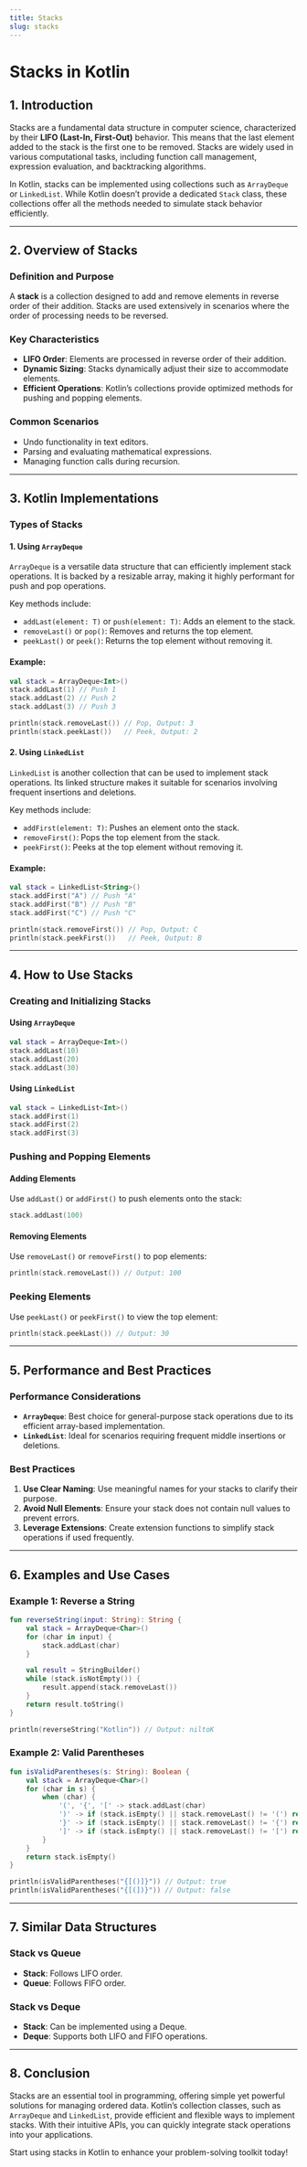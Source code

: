 ```yaml
---
title: Stacks
slug: stacks
---
```


# Stacks in Kotlin

## 1. **Introduction**

Stacks are a fundamental data structure in computer science, characterized by their **LIFO (Last-In, First-Out)** behavior. This means that the last element added to the stack is the first one to be removed. Stacks are widely used in various computational tasks, including function call management, expression evaluation, and backtracking algorithms.

In Kotlin, stacks can be implemented using collections such as `ArrayDeque` or `LinkedList`. While Kotlin doesn’t provide a dedicated `Stack` class, these collections offer all the methods needed to simulate stack behavior efficiently.

---

## 2. **Overview of Stacks**

### Definition and Purpose

A **stack** is a collection designed to add and remove elements in reverse order of their addition. Stacks are used extensively in scenarios where the order of processing needs to be reversed.

### Key Characteristics

- **LIFO Order**: Elements are processed in reverse order of their addition.
- **Dynamic Sizing**: Stacks dynamically adjust their size to accommodate elements.
- **Efficient Operations**: Kotlin’s collections provide optimized methods for pushing and popping elements.

### Common Scenarios

- Undo functionality in text editors.
- Parsing and evaluating mathematical expressions.
- Managing function calls during recursion.

---

## 3. **Kotlin Implementations**

### Types of Stacks

#### 1. **Using `ArrayDeque`**

`ArrayDeque` is a versatile data structure that can efficiently implement stack operations. It is backed by a resizable array, making it highly performant for push and pop operations.

Key methods include:

- `addLast(element: T)` or `push(element: T)`: Adds an element to the stack.
- `removeLast()` or `pop()`: Removes and returns the top element.
- `peekLast()` or `peek()`: Returns the top element without removing it.

#### Example:

```kotlin
val stack = ArrayDeque<Int>()
stack.addLast(1) // Push 1
stack.addLast(2) // Push 2
stack.addLast(3) // Push 3

println(stack.removeLast()) // Pop, Output: 3
println(stack.peekLast())   // Peek, Output: 2
```

#### 2. **Using `LinkedList`**

`LinkedList` is another collection that can be used to implement stack operations. Its linked structure makes it suitable for scenarios involving frequent insertions and deletions.

Key methods include:

- `addFirst(element: T)`: Pushes an element onto the stack.
- `removeFirst()`: Pops the top element from the stack.
- `peekFirst()`: Peeks at the top element without removing it.

#### Example:

```kotlin
val stack = LinkedList<String>()
stack.addFirst("A") // Push "A"
stack.addFirst("B") // Push "B"
stack.addFirst("C") // Push "C"

println(stack.removeFirst()) // Pop, Output: C
println(stack.peekFirst())   // Peek, Output: B
```

---

## 4. **How to Use Stacks**

### Creating and Initializing Stacks

#### Using `ArrayDeque`

```kotlin
val stack = ArrayDeque<Int>()
stack.addLast(10)
stack.addLast(20)
stack.addLast(30)
```

#### Using `LinkedList`

```kotlin
val stack = LinkedList<Int>()
stack.addFirst(1)
stack.addFirst(2)
stack.addFirst(3)
```

### Pushing and Popping Elements

#### Adding Elements

Use `addLast()` or `addFirst()` to push elements onto the stack:

```kotlin
stack.addLast(100)
```

#### Removing Elements

Use `removeLast()` or `removeFirst()` to pop elements:

```kotlin
println(stack.removeLast()) // Output: 100
```

### Peeking Elements

Use `peekLast()` or `peekFirst()` to view the top element:

```kotlin
println(stack.peekLast()) // Output: 30
```

---

## 5. **Performance and Best Practices**

### Performance Considerations

- **`ArrayDeque`**: Best choice for general-purpose stack operations due to its efficient array-based implementation.
- **`LinkedList`**: Ideal for scenarios requiring frequent middle insertions or deletions.

### Best Practices

1. **Use Clear Naming**: Use meaningful names for your stacks to clarify their purpose.
2. **Avoid Null Elements**: Ensure your stack does not contain null values to prevent errors.
3. **Leverage Extensions**: Create extension functions to simplify stack operations if used frequently.

---

## 6. **Examples and Use Cases**

### Example 1: Reverse a String

```kotlin
fun reverseString(input: String): String {
    val stack = ArrayDeque<Char>()
    for (char in input) {
        stack.addLast(char)
    }

    val result = StringBuilder()
    while (stack.isNotEmpty()) {
        result.append(stack.removeLast())
    }
    return result.toString()
}

println(reverseString("Kotlin")) // Output: niltoK
```

### Example 2: Valid Parentheses

```kotlin
fun isValidParentheses(s: String): Boolean {
    val stack = ArrayDeque<Char>()
    for (char in s) {
        when (char) {
            '(', '{', '[' -> stack.addLast(char)
            ')' -> if (stack.isEmpty() || stack.removeLast() != '(') return false
            '}' -> if (stack.isEmpty() || stack.removeLast() != '{') return false
            ']' -> if (stack.isEmpty() || stack.removeLast() != '[') return false
        }
    }
    return stack.isEmpty()
}

println(isValidParentheses("{[()]}")) // Output: true
println(isValidParentheses("{[(])}")) // Output: false
```

---

## 7. **Similar Data Structures**

### Stack vs Queue

- **Stack**: Follows LIFO order.
- **Queue**: Follows FIFO order.

### Stack vs Deque

- **Stack**: Can be implemented using a Deque.
- **Deque**: Supports both LIFO and FIFO operations.

---

## 8. **Conclusion**

Stacks are an essential tool in programming, offering simple yet powerful solutions for managing ordered data. Kotlin’s collection classes, such as `ArrayDeque` and `LinkedList`, provide efficient and flexible ways to implement stacks. With their intuitive APIs, you can quickly integrate stack operations into your applications.

Start using stacks in Kotlin to enhance your problem-solving toolkit today!

